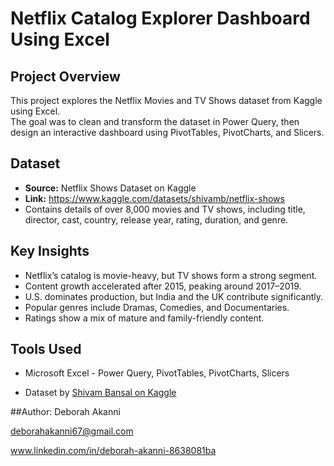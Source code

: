 # Netflix Catalog Explorer Dashboard Using Excel

## Project Overview
This project explores the Netflix Movies and TV Shows dataset from Kaggle using Excel.  
The goal was to clean and transform the dataset in Power Query, then design an interactive dashboard using PivotTables, PivotCharts, and Slicers.

## Dataset
- **Source:** Netflix Shows Dataset on Kaggle
- **Link:** https://www.kaggle.com/datasets/shivamb/netflix-shows  
- Contains details of over 8,000 movies and TV shows, including title, director, cast, country, release year, rating, duration, and genre.
  
## Key Insights
- Netflix’s catalog is movie-heavy, but TV shows form a strong segment.  
- Content growth accelerated after 2015, peaking around 2017–2019.  
- U.S. dominates production, but India and the UK contribute significantly.  
- Popular genres include Dramas, Comedies, and Documentaries.  
- Ratings show a mix of mature and family-friendly content.  

## Tools Used
- Microsoft Excel - Power Query, PivotTables, PivotCharts, Slicers 

- Dataset by [Shivam Bansal on Kaggle](https://www.kaggle.com/datasets/shivamb/netflix-shows)
  
##Author: Deborah Akanni

deborahakanni67@gmail.com

www.linkedin.com/in/deborah-akanni-8638081ba
